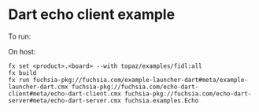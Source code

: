 # Dart echo client example

To run:

On host:

```
fx set <product>.<board> --with topaz/examples/fidl:all
fx build
fx run fuchsia-pkg://fuchsia.com/example-launcher-dart#meta/example-launcher-dart.cmx fuchsia-pkg://fuchsia.com/echo-dart-client#meta/echo-dart-client.cmx fuchsia-pkg://fuchsia.com/echo-dart-server#meta/echo-dart-server.cmx fuchsia.examples.Echo
```
